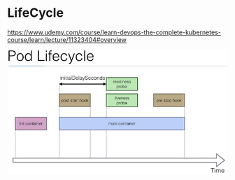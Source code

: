 # LifeCycle

https://www.udemy.com/course/learn-devops-the-complete-kubernetes-course/learn/lecture/11323404#overview

![image](pod-lifecycle.png)